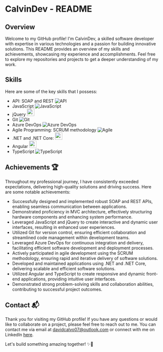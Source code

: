 # CalvinDev - README

## Overview

Welcome to my GitHub profile! I'm CalvinDev, a skilled software developer with expertise in various technologies and a passion for building innovative solutions. This README provides an overview of my skills and achievements, showcasing my experience and accomplishments. Feel free to explore my repositories and projects to get a deeper understanding of my work.

## Skills

Here are some of the key skills that I possess:

- API: SOAP and REST ![API](https://cdn-icons-png.flaticon.com/24/4180/4180439.png)
- JavaScript ![JavaScript](https://cdn-icons-png.flaticon.com/24/5968/5968292.png)
- jQuery <img src="https://e7.pngegg.com/pngimages/662/163/png-clipart-jquery-logo-web-development-jquery-ui-javascript-computer-icons-jqlogo-emblem-label-thumbnail.png" width="24">
- Git ![Git](https://cdn-icons-png.flaticon.com/24/4494/4494748.png)
- Azure DevOps ![Azure DevOps](https://cdn-icons-png.flaticon.com/24/873/873107.png)
- Agile Programming: SCRUM methodology ![Agile](https://cdn-icons-png.flaticon.com/24/6867/6867246.png)
- .NET and .NET Core: <img src="https://icon-library.com/images/vb-net-icon/vb-net-icon-1.jpg" width="24">
- Angular <img src="https://cdn.icon-icons.com/icons2/2107/PNG/512/file_type_angular_icon_130754.png" width="24"> 
- TypeScript ![TypeScript](https://cdn-icons-png.flaticon.com/24/5968/5968381.png)

## Achievements 🏆

Throughout my professional journey, I have consistently exceeded expectations, delivering high-quality solutions and driving success. Here are some notable achievements:

- Successfully designed and implemented robust SOAP and REST APIs, enabling seamless communication between applications.
- Demonstrated proficiency in MVC architecture, effectively structuring hardware components and enhancing system performance.
- Leveraged JavaScript and jQuery to create interactive and dynamic user interfaces, resulting in enhanced user experiences.
- Utilized Git for version control, ensuring efficient collaboration and streamlined code management within development teams.
- Leveraged Azure DevOps for continuous integration and delivery, facilitating efficient software development and deployment processes.
- Actively participated in agile development using the SCRUM methodology, ensuring rapid and iterative delivery of software solutions.
- Developed and maintained applications using .NET and .NET Core, delivering scalable and efficient software solutions.
- Utilized Angular and TypeScript to create responsive and dynamic front-end applications, providing intuitive user interfaces.
- Demonstrated strong problem-solving skills and collaboration abilities, contributing to successful project outcomes.

## Contact 📬

Thank you for visiting my GitHub profile! If you have any questions or would like to collaborate on a project, please feel free to reach out to me. You can contact me via email at [davidcalvo07@outlook.com](mailto:davidcalvo07@outlook.com) or connect with me on LinkedIn [here](https://www.linkedin.com/in/david-calvo-07/).

Let's build something amazing together! ✨🚀





